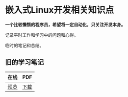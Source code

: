 # 嵌入式Linux开发相关知识点

**一个比较懒惰的程序员，希望将一定自动化，只关注开发本身。**

记录平时工作和学习中的问题和心得。

临时的笔记和总结。

## 旧的学习笔记

| 在线 | PDF |
| :--: | :--: |
|[预览](https://winddoing.github.io/old_notes/) | [下载](https://github.com/Winddoing/old_notes/raw/master/embedded_linux_notes.pdf) |
